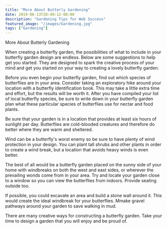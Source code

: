 ```yaml
---
title: "More About Butterly Gardening"
date: 2019-06-13T20:49:12-08:00
description: "Gardening Tips for Web Success"
featured_image: "/images/Gardening.jpg"
tags: ["Gardening"]
---
```


More About Butterly Gardening

When creating a butterfly garden, the possibilities of what to include in your butterfly garden design are endless. Below are some suggestions to help get you started. They are designed to spark the creative process of your mind and get you started on your way to creating a lovely butterfly garden. 

Before you even begin your butterfly garden, find out which species of butterflies are in your area. Consider taking an exploratory hike around your location with a butterfly identification book. This may take a little extra time and effort, but the results will be worth it. After you have compiled your list of local butterfly species, be sure to write down in your butterfly garden plan what these particular species of butterflies use for nectar and food plants. 

Be sure that your garden is in a location that provides at least six hours of sunlight per day. Butterflies are cold-blooded creatures and therefore do better where they are warm and sheltered. 

Wind can be a butterfly's worst enemy so be sure to have plenty of wind protection in your design. You can plant tall shrubs and other plants in order to create a wind break, but a location that avoids heavy winds is even better. 

The best of all would be a butterfly garden placed on the sunny side of your home with windbreaks on both the west and east sides, or wherever the prevailing wonds come from in your area. Try and locate your garden close to a window so you can view the butterflies from indoors. Provide seating outside too. 

If possible, you could excavate an area and build a stone wall around it. This would create the ideal windbreak for your butterflies. Mmake gravel pathways around your garden to save walking in mud.

There are many creative ways for constructing a butterfly garden. Take your time to design a garden that you will enjoy and be proud of.

